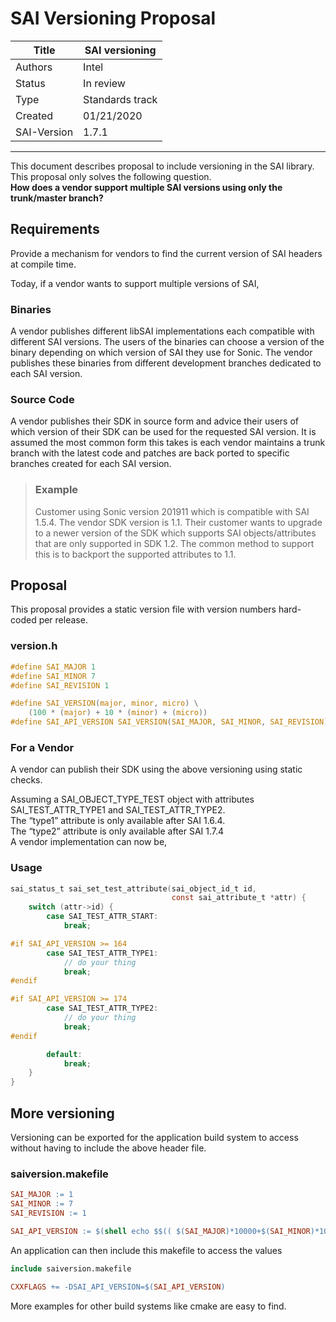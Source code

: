 SAI Versioning Proposal
=======================

Title    | SAI versioning
-------- | ---
Authors  | Intel
Status   | In review
Type     | Standards track
Created  | 01/21/2020
SAI-Version | 1.7.1

----------

This document describes proposal to include versioning in the SAI library. This proposal only solves the following question. <br>
**How does a vendor support multiple SAI versions using only the trunk/master branch?**

Requirements
------------
Provide a mechanism for vendors to find the current version of SAI headers at compile time.

Today, if a vendor wants to support multiple versions of SAI,

### Binaries
A vendor publishes different libSAI implementations each compatible with different SAI versions. The users of the binaries can choose a version of the binary depending on which version of SAI they use for Sonic. The vendor publishes these binaries from different development branches dedicated to each SAI version.

### Source Code
A vendor publishes their SDK in source form and advice their users of which version of their SDK can be used for the requested SAI version. It is assumed the most common form this takes is each vendor maintains a trunk branch with the latest code and patches are back ported to specific branches created for each SAI version.

> ### Example
> Customer using Sonic version 201911 which is compatible with SAI 1.5.4. The vendor SDK version is 1.1. Their customer wants to upgrade to a newer version of the SDK which supports SAI objects/attributes that are only supported in SDK 1.2. The common method to support this is to backport the supported attributes to 1.1.

Proposal
--------
This proposal provides a static version file with version numbers hard-coded per release.

### version.h
```c
#define SAI_MAJOR 1
#define SAI_MINOR 7
#define SAI_REVISION 1

#define SAI_VERSION(major, minor, micro) \
    (100 * (major) + 10 * (minor) + (micro))
#define SAI_API_VERSION SAI_VERSION(SAI_MAJOR, SAI_MINOR, SAI_REVISION)
```

### For a Vendor
A vendor can publish their SDK using the above versioning using static checks.

Assuming a SAI_OBJECT_TYPE_TEST object with attributes SAI_TEST_ATTR_TYPE1 and SAI_TEST_ATTR_TYPE2. <br>
The “type1” attribute is only available after SAI 1.6.4. <br>
The “type2” attribute is only available after SAI 1.7.4 <br>
A vendor implementation can now be,

### Usage
```c
sai_status_t sai_set_test_attribute(sai_object_id_t id,
                                    const sai_attribute_t *attr) {
    switch (attr->id) {
        case SAI_TEST_ATTR_START:
            break;

#if SAI_API_VERSION >= 164
        case SAI_TEST_ATTR_TYPE1:
            // do your thing
            break;
#endif

#if SAI_API_VERSION >= 174
        case SAI_TEST_ATTR_TYPE2:
            // do your thing
            break;
#endif

        default:
            break;
    }
}
```

More versioning
---------------
Versioning can be exported for the application build system to access without having to include the above header file.
### saiversion.makefile
```makefile
SAI_MAJOR := 1
SAI_MINOR := 7
SAI_REVISION := 1

SAI_API_VERSION := $(shell echo $$(( $(SAI_MAJOR)*10000+$(SAI_MINOR)*10+$(SAI_REVISION) )))
```
An application can then include this makefile to access the values
```makefile
include saiversion.makefile

CXXFLAGS += -DSAI_API_VERSION=$(SAI_API_VERSION)
```
More examples for other build systems like cmake are easy to find.
